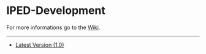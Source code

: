 IPED-Development
================

For more informations go to the [Wiki](https://github.com/TobiTobsen92/IPED-Development/wiki/home).

* * *

* [Latest Version (1.0)](https://github.com/TobiTobsen92/IPED-Development/wiki/Version-1.0)



